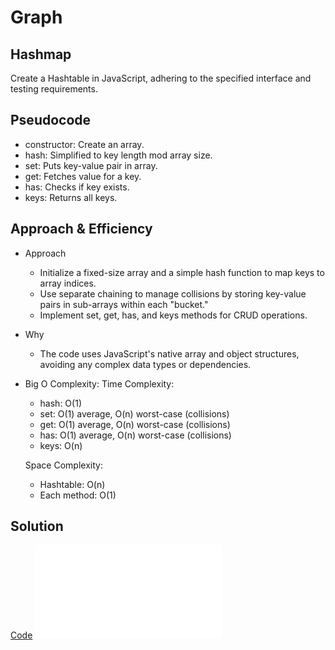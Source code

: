 # Graph

## Hashmap

  Create a Hashtable in JavaScript, adhering to the specified interface and testing requirements.

## Pseudocode

- constructor: Create an array.
- hash: Simplified to key length mod array size.
- set: Puts key-value pair in array.
- get: Fetches value for a key.
- has: Checks if key exists.
- keys: Returns all keys.

## Approach & Efficiency

- Approach
  - Initialize a fixed-size array and a simple hash function to map keys to array indices.
  - Use separate chaining to manage collisions by storing key-value pairs in sub-arrays within each "bucket."
  - Implement set, get, has, and keys methods for CRUD operations.

- Why
  - The code uses JavaScript's native array and object structures, avoiding any complex data types or dependencies.

- Big O Complexity:
  Time Complexity:
  - hash: O(1)
  - set: O(1) average, O(n) worst-case (collisions)
  - get: O(1) average, O(n) worst-case (collisions)
  - has: O(1) average, O(n) worst-case (collisions)
  - keys: O(n)

  Space Complexity:
  - Hashtable: O(n)
  - Each method: O(1)

## Solution

[Code](hashtable.js)
![Testing](hashtable.test.js)

